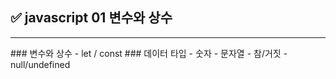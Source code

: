 ## ✅ javascript 01 변수와 상수
<hr>
### 변수와 상수
- let / const
### 데이터 타입
- 숫자
- 문자열
- 참/거짓
- null/undefined